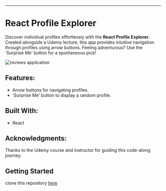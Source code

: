 ---

# React Profile Explorer

Discover individual profiles effortlessly with the **React Profile Explorer**. Created alongside a Udemy lecture, this app provides intuitive navigation through profiles using arrow buttons. Feeling adventurous? Use the 'Surprise Me' button for a spontaneous pick!

![reviews application](https://github.com/nadiahosisy/reviews/assets/132784739/c8de403a-96d1-4c2a-9e1d-c58ec00f9459)

## Features:

- Arrow buttons for navigating profiles.
- 'Surprise Me' button to display a random profile.

## Built With:

- React

## Acknowledgments:

Thanks to the Udemy course and instructor for guiding this code-along journey.

## Getting Started

clone this repository [here](https://github.com/nadiahosisy/reviews)
